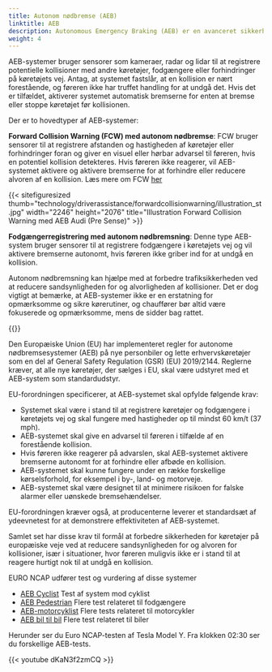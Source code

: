 ```yaml
---
title: Autonom nødbremse (AEB)
linktitle: AEB
description: Autonomous Emergency Braking (AEB) er en avanceret sikkerhedsfunktion, der findes i mange moderne køretøjer, og som kan hjælpe med at forhindre eller afbøde kollisioner ved at aktivere bremserne autonomt, hvis føreren ikke reagerer på en forestående kollision.
weight: 4
---
```

<!-- markdownlint-disable MD033 -->
AEB-systemer bruger sensorer som kameraer, radar og lidar til at registrere potentielle kollisioner med andre køretøjer, fodgængere eller forhindringer på køretøjets vej. Antag, at systemet fastslår, at en kollision er nært forestående, og føreren ikke har truffet handling for at undgå det. Hvis det er tilfældet, aktiverer systemet automatisk bremserne for enten at bremse eller stoppe køretøjet før kollisionen.

Der er to hovedtyper af AEB-systemer:

**Forward Collision Warning (FCW) med autonom nødbremse**: FCW bruger sensorer til at registrere afstanden og hastigheden af ​​køretøjer eller forhindringer foran og giver en visuel eller hørbar advarsel til føreren, hvis en potentiel kollision detekteres. Hvis føreren ikke reagerer, vil AEB-systemet aktivere og aktivere bremserne for at forhindre eller reducere alvoren af ​​en kollision. Læs mere om FCW [her](../forwardcollisionwarning/)

{{< sitefiguresized thumb="technology/driverassistance/forwardcollisionwarning/illustration_st.jpg" width="2246" height="2076" title="Illustration Forward Collision Warning med AEB Audi (Pre Sense)" >}}

**Fodgængerregistrering med autonom nødbremsning**: Denne type AEB-system bruger sensorer til at registrere fodgængere i køretøjets vej og vil aktivere bremserne autonomt, hvis føreren ikke griber ind for at undgå en kollision.

Autonom nødbremsning kan hjælpe med at forbedre trafiksikkerheden ved at reducere sandsynligheden for og alvorligheden af ​​kollisioner. Det er dog vigtigt at bemærke, at AEB-systemer ikke er en erstatning for opmærksomme og sikre kørerutiner, og chauffører bør altid være fokuserede og opmærksomme, mens de sidder bag rattet.

{{<evkxdisplayaddarticle />}}

Den Europæiske Union (EU) har implementeret regler for autonome nødbremsesystemer (AEB) på nye personbiler og lette erhvervskøretøjer som en del af General Safety Regulation (GSR) (EU) 2019/2144. Reglerne kræver, at alle nye køretøjer, der sælges i EU, skal være udstyret med et AEB-system som standardudstyr.

EU-forordningen specificerer, at AEB-systemet skal opfylde følgende krav:

- Systemet skal være i stand til at registrere køretøjer og fodgængere i køretøjets vej og skal fungere med hastigheder op til mindst 60 km/t (37 mph).
- AEB-systemet skal give en advarsel til føreren i tilfælde af en forestående kollision.
- Hvis føreren ikke reagerer på advarslen, skal AEB-systemet aktivere bremserne autonomt for at forhindre eller afbøde en kollision.
- AEB-systemet skal kunne fungere under en række forskellige kørselsforhold, for eksempel i by-, land- og motorveje.
- AEB-systemet skal være designet til at minimere risikoen for falske alarmer eller uønskede bremsehændelser.

EU-forordningen kræver også, at producenterne leverer et standardsæt af ydeevnetest for at demonstrere effektiviteten af ​​AEB-systemet.

Samlet set har disse krav til formål at forbedre sikkerheden for køretøjer på europæiske veje ved at reducere sandsynligheden for og alvoren for kollisioner, især i situationer, hvor føreren muligvis ikke er i stand til at reagere hurtigt nok til at undgå en kollision.

EURO NCAP udfører test og vurdering af disse systemer

- [AEB Cyclist](https://www.euroncap.com/en/vehicle-safety/the-ratings-explained/vulnerable-road-user-vru-protection/aeb-cyclist/) Test af system mod cyklist
- [AEB Pedestrian](https://www.euroncap.com/en/vehicle-safety/the-ratings-explained/vulnerable-road-user-vru-protection/aeb-pedestrian/) Flere test relateret til fodgængere
- [AEB-motorcyklist](https://www.euroncap.com/en/vehicle-safety/the-ratings-explained/vulnerable-road-user-vru-protection/aeb-lane-support-motorcyclist/) Flere tests relateret til motorcykler
- [AEB bil til bil](https://www.euroncap.com/en/vehicle-safety/the-ratings-explained/safety-assist/aeb-car-to-car/) Flere test relateret til biler

Herunder ser du Euro NCAP-testen af ​​Tesla Model Y. Fra klokken 02:30 ser du forskellige AEB-tests.

{{< youtube dKaN3f2zmCQ >}}
 
